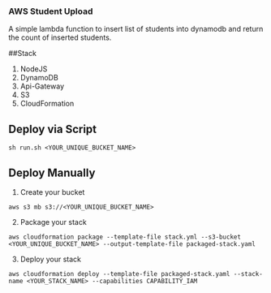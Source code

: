 ### AWS Student Upload
A simple lambda function to insert list of students into dynamodb and return the count of inserted students.

##Stack

1. NodeJS
2. DynamoDB
3. Api-Gateway
4. S3
5. CloudFormation


## Deploy via Script

```
sh run.sh <YOUR_UNIQUE_BUCKET_NAME>
```

## Deploy Manually

1. Create your bucket

```
aws s3 mb s3://<YOUR_UNIQUE_BUCKET_NAME>
```

2. Package your stack

```
aws cloudformation package --template-file stack.yml --s3-bucket <YOUR_UNIQUE_BUCKET_NAME> --output-template-file packaged-stack.yaml
```

3. Deploy your stack

```
aws cloudformation deploy --template-file packaged-stack.yaml --stack-name <YOUR_STACK_NAME> --capabilities CAPABILITY_IAM
```
